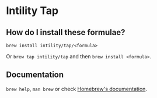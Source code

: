# Intility Tap

## How do I install these formulae?

`brew install intility/tap/<formula>`

Or `brew tap intility/tap` and then `brew install <formula>`.

## Documentation

`brew help`, `man brew` or check [Homebrew's documentation](https://docs.brew.sh).
